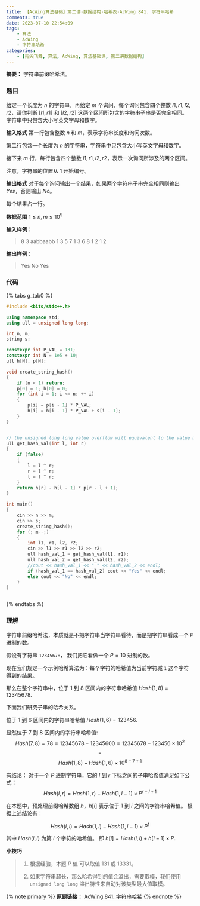 ```yaml
---
title: 【AcWing算法基础】第二讲-数据结构-哈希表-AcWing 841. 字符串哈希
comments: true
date: 2023-07-10 22:54:09
tags:
    - 算法
    - AcWing 
    - 字符串哈希
categories:
    - [指尖飞舞, 算法, AcWing, 算法基础课, 第二讲数据结构]
---
```

__摘要：__
字符串前缀哈希法。
<!-- more -->

### 题目
给定一个长度为 $n$ 的字符串，再给定 $m$ 个询问，每个询问包含四个整数 $l1,r1,l2,r2$，请你判断 $[l1,r1]$ 和 $[l2,r2]$ 这两个区间所包含的字符串子串是否完全相同。
字符串中只包含大小写英文字母和数字。

__输入格式__
第一行包含整数 $n$ 和 $m$，表示字符串长度和询问次数。

第二行包含一个长度为 $n$ 的字符串，字符串中只包含大小写英文字母和数字。

接下来 $m$ 行，每行包含四个整数 $l1,r1,l2,r2$，表示一次询问所涉及的两个区间。

注意，字符串的位置从 $1$ 开始编号。

__输出格式__
对于每个询问输出一个结果，如果两个字符串子串完全相同则输出 $Yes$，否则输出 $No$。

每个结果占一行。

__数据范围__
$1≤n,m≤10^5$

__输入样例：__
> 8 3
> aabbaabb
> 1 3 5 7
> 1 3 6 8
> 1 2 1 2

__输出样例：__
> Yes
> No
> Yes

### 代码

{% tabs g_tab0 %}
<!-- tab C++ -->
```c++
#include <bits/stdc++.h>

using namespace std;
using ull = unsigned long long;

int n, m;
string s;

constexpr int P_VAL = 131;
constexpr int N = 1e5 + 10;
ull h[N], p[N];

void create_string_hash()
{
    if (n < 1) return;
    p[0] = 1; h[0] = 0;
    for (int i = 1; i <= n; ++ i)
    {
        p[i] = p[i - 1] * P_VAL;
        h[i] = h[i - 1] * P_VAL + s[i - 1]; 
    }
}


// the unsigned long long value overflow will equivalent to the value mod max value of unsigned long long 
ull get_hash_val(int l, int r)
{
    if (false) 
    {
        l = l ^ r;
        r = l ^ r;
        l = l ^ r;
    }
    return h[r] - h[l - 1] * p[r - l + 1];
}

int main()
{
    cin >> n >> m;
    cin >> s;
    create_string_hash();
    for (; m--;)
    {
        int l1, r1, l2, r2;
        cin >> l1 >> r1 >> l2 >> r2;
        ull hash_val_1 = get_hash_val(l1, r1);
        ull hash_val_2 = get_hash_val(l2, r2);
        //cout << hash_val_1 << " " << hash_val_2 << endl;
        if (hash_val_1 == hash_val_2) cout << "Yes" << endl;
        else cout << "No" << endl;
    }
}
```
<!-- endtab -->

<!-- tab Java -->
```java

```
<!-- endtab -->
{% endtabs %}


### 理解
字符串前缀哈希法，本质就是不把字符串当字符串看待，而是把字符串看成一个 $P$ 进制的数。

假设有字符串 `12345678`， 我们把它看做一个 $P = 10$ 进制的数。

现在我们规定一个示例哈希算法为：每个字符的哈希值为当前字符减 `1` 这个字符得到的结果。

那么在整个字符串中，位于 $1$ 到 $8$ 区间内的字符串哈希值 $Hash(1, 8) = 12345678$.

下面我们研究子串的哈希关系。

位于 $1$ 到 $6$ 区间内的字符串哈希值 $Hash(1, 6) = 123456$.

显然位于 $7$ 到 $8$ 区间内的字符串哈希值: 
$$Hash(7, 8) = 78 = 12345678 - 12345600 = 12345678 - 123456 \times 10^2$$
$$=$$
$$Hash(1, 8) - Hash(1, 6) \times 10^{8 - 7 + 1}$$

有结论：
对于一个 $P$ 进制字符串，它的 $l$ 到 $r$ 下标之间的子串哈希值满足如下公式：
$$Hash(l, r) = Hash(1, r) - Hash(1, l - 1) \times P^{r - l + 1}$$

在本题中，预处理前缀哈希数组 $h$，$h[i]$ 表示位于 $1$ 到 $i$ 之间的字符串哈希值。
根据上述结论有：

$$Hash(i, i) = Hash(1, i) - Hash(1, i - 1) \times P^{1}$$

其中 $Hash(i, i)$ 为第 $i$ 个字符的哈希值。
即 $h[i] = Hash(i, i) + h[i - 1] \times P$.

__小技巧__
> 1. 根据经验，本题 $P$ 值 可以取值 $131$ 或 $13331$。
>
> 2. 如果字符串超长，那么哈希得到的值会溢出，需要取模，我们使用 `unsigned long long` 溢出特性来自动对该类型最大值取模。

{% note primary %}
__原题链接：__ [AcWing 841. 字符串哈希](https://www.acwing.com/problem/content/843/)
{% endnote %}